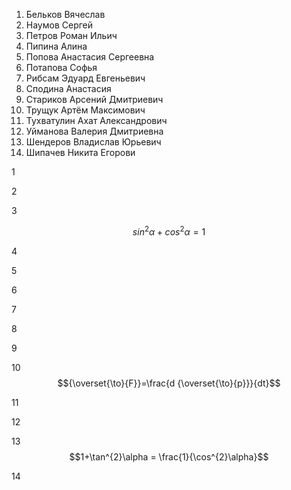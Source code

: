 1. Бельков Вячеслав
2. Наумов Сергей
3. Петров Роман Ильич
4. Пипина Алина
5. Попова Анастасия Сергеевна
6. Потапова Софья
7. Рибсам Эдуард Евгеньевич
8. Сподина Анастасия
9. Стариков Арсений Дмитриевич
10. Трущук Артём Максимович
11. Тухватулин Ахат Александрович
12. Уйманова Валерия Дмитриевна
13. Шендеров Владислав Юрьевич
14. Шипачев Никита Егорови

1



2




3


$$sin^2\alpha+cos^2\alpha=1$$


4




5




6




7




8




9




10 $${\overset{\to}{F}}=\frac{d {\overset{\to}{p}}}{dt}$$



11




12



13  $$1+\tan^{2}\alpha = \frac{1}{\cos^{2}\alpha}$$




14



